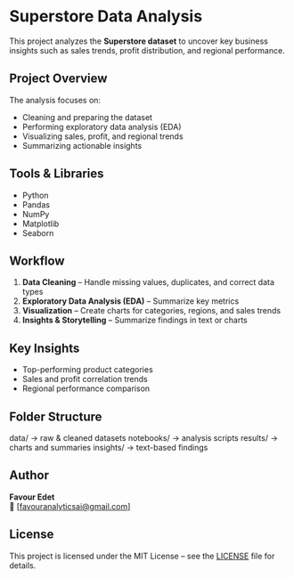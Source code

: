 # Superstore Data Analysis

This project analyzes the **Superstore dataset** to uncover key business insights such as sales trends, profit distribution, and regional performance.


## Project Overview
The analysis focuses on:
- Cleaning and preparing the dataset
- Performing exploratory data analysis (EDA)
- Visualizing sales, profit, and regional trends
- Summarizing actionable insights


## Tools & Libraries
- Python
- Pandas
- NumPy
- Matplotlib
- Seaborn


## Workflow
1. **Data Cleaning** – Handle missing values, duplicates, and correct data types  
2. **Exploratory Data Analysis (EDA)** – Summarize key metrics  
3. **Visualization** – Create charts for categories, regions, and sales trends  
4. **Insights & Storytelling** – Summarize findings in text or charts


##  Key Insights
- Top-performing product categories
- Sales and profit correlation trends
- Regional performance comparison


## Folder Structure
data/          → raw & cleaned datasets
notebooks/     → analysis scripts
results/       → charts and summaries
insights/      → text-based findings


## Author
**Favour Edet**  
📧 [favouranalyticsai@gmail.com]  


## License
This project is licensed under the MIT License – see the [LICENSE](LICENSE) file for details.
